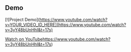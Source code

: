 ## Demo

[![Project Demo](https://www.youtube.com/watch?v=YOUR_VIDEO_ID_HERE](https://www.youtube.com/watch?v=3yY48bUnHhI&t=17s)

[Watch on YouTube](https://www.youtube.com/watch?v=3yY48bUnHhI&t=17s)https://www.youtube.com/watch?v=3yY48bUnHhI&t=17s)
